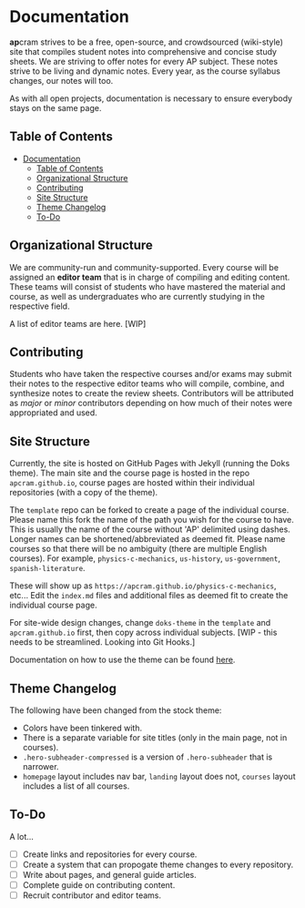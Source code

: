 # Documentation
**ap**cram strives to be a free, open-source, and crowdsourced (wiki-style) site that compiles student notes into comprehensive and concise study sheets. We are striving to offer notes for every AP subject. These notes strive to be living and dynamic notes. Every year, as the course syllabus changes, our notes will too. 

As with all open projects, documentation is necessary to ensure everybody stays on the same page. 

## Table of Contents

- [Documentation](#documentation)
  * [Table of Contents](#table-of-contents)
  * [Organizational Structure](#organizational-structure)
  * [Contributing](#contributing)
  * [Site Structure](#site-structure)
  * [Theme Changelog](#theme-changelog)
  * [To-Do](#to-do)

## Organizational Structure
We are community-run and community-supported. Every course will be assigned an **editor team** that is in charge of compiling and editing content. These teams will consist of students who have mastered the material and course, as well as undergraduates who are currently studying in the respective field. 

A list of editor teams are here. [WIP]

## Contributing
Students who have taken the respective courses and/or exams may submit their notes to the respective editor teams who will compile, combine, and synthesize notes to create the  review sheets. Contributors will be attributed as *major* or *minor* contributors depending on how much of their notes were appropriated and used. 

## Site Structure
Currently, the site is hosted on GitHub Pages with Jekyll (running the Doks theme). The main site and the course page is hosted in the repo `apcram.github.io`, course pages are hosted within their individual repositories (with a copy of the theme). 

The `template` repo can be forked to create a page of the individual course. Please name this fork the name of the path you wish for the course to have. This is usually the name of the course without 'AP' delimited using dashes. Longer names can be shortened/abbreviated as deemed fit. Please name courses so that there will be no ambiguity (there are multiple English courses). For example, `physics-c-mechanics`, `us-history`, `us-government`, `spanish-literature`. 

These will show up as `https://apcram.github.io/physics-c-mechanics`, etc... Edit the `index.md` files and additional files as deemed fit to create the individual course page. 

For site-wide design changes, change `doks-theme` in the `template` and `apcram.github.io` first, then copy across individual subjects. [WIP - this needs to be streamlined. Looking into Git Hooks.]

Documentation on how to use the theme can be found [here](https://doks.themejack.com/). 

## Theme Changelog
The following have been changed from the stock theme: 
 - Colors have been tinkered with. 
 - There is a separate variable for site titles (only in the main page, not in courses). 
 - `.hero-subheader-compressed` is a version of `.hero-subheader` that is narrower. 
 - `homepage` layout includes nav bar, `landing` layout does not, `courses` layout includes a list of all courses. 

## To-Do
A lot...
 - [ ] Create links and repositories for every course. 
 - [ ] Create a system that can propogate theme changes to every repository. 
 - [ ] Write about pages, and general guide articles. 
 - [ ] Complete guide on contributing content. 
 - [ ] Recruit contributor and editor teams. 
